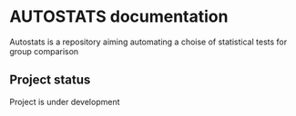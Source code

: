# AUTOSTATS documentation

Autostats is a repository aiming automating a choise of statistical tests for group comparison

## Project status
Project is under development
